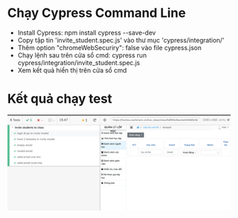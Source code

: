 # Chạy Cypress Command Line

* Install Cypress: npm install cypress --save-dev
* Copy tập tin 'invite_student.spec.js' vào thư mục 'cypress/integration/'
* Thêm option "chromeWebSecuriry": false vào file cypress.json 
* Chạy lệnh sau trên cửa sổ cmd: cypress run  cypress/integration/invite_student.spec.js
* Xem kết quả hiển thị trên cửa sổ cmd

# Kết quả chạy test
![](./images/cypress_result.png)
